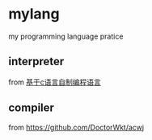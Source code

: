 # mylang

my programming language pratice

## interpreter

from [基于c语言自制编程语言](https://book.douban.com/subject/30311070/)

## compiler

from https://github.com/DoctorWkt/acwj